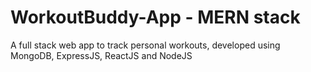 # WorkoutBuddy-App - MERN stack
A full stack web app to track personal workouts, developed using MongoDB, ExpressJS, ReactJS and NodeJS
